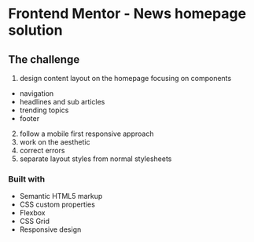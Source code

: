 # Frontend Mentor - News homepage solution

## The challenge

1. design content layout on the homepage focusing on components
- navigation 
- headlines and sub articles
- trending topics
- footer

2. follow a mobile first responsive approach
3. work on the aesthetic
4. correct errors 
5. separate layout styles from normal stylesheets

### Built with

- Semantic HTML5 markup
- CSS custom properties
- Flexbox
- CSS Grid
- Responsive design

